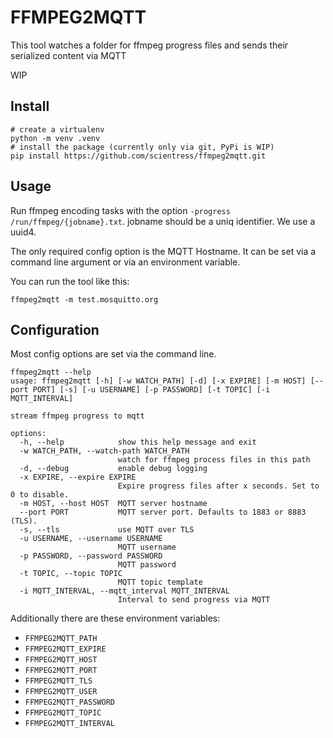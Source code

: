 # FFMPEG2MQTT

This tool watches a folder for ffmpeg progress files and sends their serialized content via MQTT

WIP

## Install

```shell
# create a virtualenv
python -m venv .venv
# install the package (currently only via git, PyPi is WIP)
pip install https://github.com/scientress/ffmpeg2mqtt.git
```

## Usage

Run ffmpeg encoding tasks with the option `-progress /run/ffmpeg/{jobname}.txt`.
jobname should be a uniq identifier. We use a uuid4.

The only required config option is the MQTT Hostname.
It can be set via a command line argument or via an environment variable.

You can run the tool like this:
```shell
ffmpeg2mqtt -m test.mosquitto.org
```

## Configuration

Most config options are set via the command line.

```
ffmpeg2mqtt --help
usage: ffmpeg2mqtt [-h] [-w WATCH_PATH] [-d] [-x EXPIRE] [-m HOST] [--port PORT] [-s] [-u USERNAME] [-p PASSWORD] [-t TOPIC] [-i MQTT_INTERVAL]

stream ffmpeg progress to mqtt

options:
  -h, --help            show this help message and exit
  -w WATCH_PATH, --watch-path WATCH_PATH
                        watch for ffmpeg process files in this path
  -d, --debug           enable debug logging
  -x EXPIRE, --expire EXPIRE
                        Expire progress files after x seconds. Set to 0 to disable.
  -m HOST, --host HOST  MQTT server hostname
  --port PORT           MQTT server port. Defaults to 1883 or 8883 (TLS).
  -s, --tls             use MQTT over TLS
  -u USERNAME, --username USERNAME
                        MQTT username
  -p PASSWORD, --password PASSWORD
                        MQTT password
  -t TOPIC, --topic TOPIC
                        MQTT topic template
  -i MQTT_INTERVAL, --mqtt_interval MQTT_INTERVAL
                        Interval to send progress via MQTT
```

Additionally there are these environment variables:
* `FFMPEG2MQTT_PATH`
* `FFMPEG2MQTT_EXPIRE`
* `FFMPEG2MQTT_HOST`
* `FFMPEG2MQTT_PORT`
* `FFMPEG2MQTT_TLS`
* `FFMPEG2MQTT_USER`
* `FFMPEG2MQTT_PASSWORD`
* `FFMPEG2MQTT_TOPIC`
* `FFMPEG2MQTT_INTERVAL`
